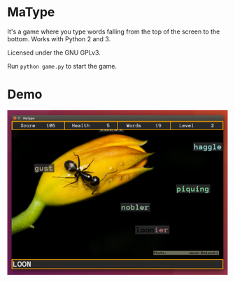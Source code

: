 MaType
======

It's a game where you type words falling from the top of the screen to the bottom. Works with Python 2 and 3.

Licensed under the GNU GPLv3.

Run `python game.py` to start the game.

Demo
====
![Demo](demo.png)

